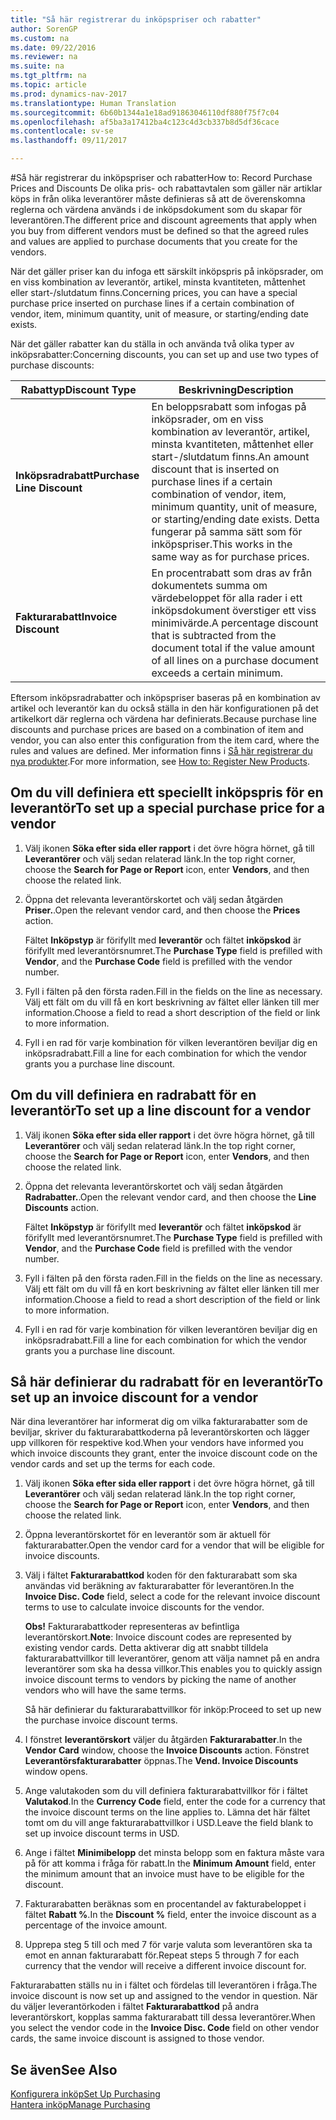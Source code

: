 ```yaml
---
title: "Så här registrerar du inköpspriser och rabatter"
author: SorenGP
ms.custom: na
ms.date: 09/22/2016
ms.reviewer: na
ms.suite: na
ms.tgt_pltfrm: na
ms.topic: article
ms.prod: dynamics-nav-2017
ms.translationtype: Human Translation
ms.sourcegitcommit: 6b60b1344a1e18ad91863046110df880f75f7c04
ms.openlocfilehash: af5ba3a17412ba4c123c4d3cb337b8d5df36cace
ms.contentlocale: sv-se
ms.lasthandoff: 09/11/2017

---
```


#<a name="how-to-record-purchase-prices-and-discounts"></a><span data-ttu-id="39baa-102">Så här registrerar du inköpspriser och rabatter</span><span class="sxs-lookup"><span data-stu-id="39baa-102">How to: Record Purchase Prices and Discounts</span></span>
<span data-ttu-id="39baa-103">De olika pris- och rabattavtalen som gäller när artiklar köps in från olika leverantörer måste definieras så att de överenskomna reglerna och värdena används i de inköpsdokument som du skapar för leverantören.</span><span class="sxs-lookup"><span data-stu-id="39baa-103">The different price and discount agreements that apply when you buy from different vendors must be defined so that the agreed rules and values are applied to purchase documents that you create for the vendors.</span></span>

<span data-ttu-id="39baa-104">När det gäller priser kan du infoga ett särskilt inköpspris på inköpsrader, om en viss kombination av leverantör, artikel, minsta kvantiteten, måttenhet eller start-/slutdatum finns.</span><span class="sxs-lookup"><span data-stu-id="39baa-104">Concerning prices, you can have a special purchase price inserted on purchase lines if a certain combination of vendor, item, minimum quantity, unit of measure, or starting/ending date exists.</span></span>

<span data-ttu-id="39baa-105">När det gäller rabatter kan du ställa in och använda två olika typer av inköpsrabatter:</span><span class="sxs-lookup"><span data-stu-id="39baa-105">Concerning discounts, you can set up and use two types of purchase discounts:</span></span>

|<span data-ttu-id="39baa-106">Rabattyp</span><span class="sxs-lookup"><span data-stu-id="39baa-106">Discount Type</span></span> |<span data-ttu-id="39baa-107">Beskrivning</span><span class="sxs-lookup"><span data-stu-id="39baa-107">Description</span></span> |
|--------------|------------|
|<span data-ttu-id="39baa-108">**Inköpsradrabatt**</span><span class="sxs-lookup"><span data-stu-id="39baa-108">**Purchase Line Discount**</span></span>|<span data-ttu-id="39baa-109">En beloppsrabatt som infogas på inköpsrader, om en viss kombination av leverantör, artikel, minsta kvantiteten, måttenhet eller start-/slutdatum finns.</span><span class="sxs-lookup"><span data-stu-id="39baa-109">An amount discount that is inserted on purchase lines if a certain combination of vendor, item, minimum quantity, unit of measure, or starting/ending date exists.</span></span> <span data-ttu-id="39baa-110">Detta fungerar på samma sätt som för inköpspriser.</span><span class="sxs-lookup"><span data-stu-id="39baa-110">This works in the same way as for purchase prices.</span></span>|
|<span data-ttu-id="39baa-111">**Fakturarabatt**</span><span class="sxs-lookup"><span data-stu-id="39baa-111">**Invoice Discount**</span></span>|<span data-ttu-id="39baa-112">En procentrabatt som dras av från dokumentets summa om värdebeloppet för alla rader i ett inköpsdokument överstiger ett viss minimivärde.</span><span class="sxs-lookup"><span data-stu-id="39baa-112">A percentage discount that is subtracted from the document total if the value amount of all lines on a purchase document exceeds a certain minimum.</span></span>|

<span data-ttu-id="39baa-113">Eftersom inköpsradrabatter och inköpspriser baseras på en kombination av artikel och leverantör kan du också ställa in den här konfigurationen på det artikelkort där reglerna och värdena har definierats.</span><span class="sxs-lookup"><span data-stu-id="39baa-113">Because purchase line discounts and purchase prices are based on a combination of item and vendor, you can also enter this configuration from the item card, where the rules and values are defined.</span></span> <span data-ttu-id="39baa-114">Mer information finns i [Så här registrerar du nya produkter](inventory-how-register-new-products.md).</span><span class="sxs-lookup"><span data-stu-id="39baa-114">For more information, see [How to: Register New Products](inventory-how-register-new-products.md).</span></span>

## <a name="to-set-up-a-special-purchase-price-for-a-vendor"></a><span data-ttu-id="39baa-115">Om du vill definiera ett speciellt inköpspris för en leverantör</span><span class="sxs-lookup"><span data-stu-id="39baa-115">To set up a special purchase price for a vendor</span></span>
1. <span data-ttu-id="39baa-116">Välj ikonen **Söka efter sida eller rapport** i det övre högra hörnet, gå till **Leverantörer** och välj sedan relaterad länk.</span><span class="sxs-lookup"><span data-stu-id="39baa-116">In the top right corner, choose the **Search for Page or Report** icon, enter **Vendors**, and then choose the related link.</span></span>
2. <span data-ttu-id="39baa-117">Öppna det relevanta leverantörskortet och välj sedan åtgärden **Priser.**.</span><span class="sxs-lookup"><span data-stu-id="39baa-117">Open the relevant vendor card, and then choose the **Prices** action.</span></span>

    <span data-ttu-id="39baa-118">Fältet **Inköpstyp** är förifyllt med **leverantör** och fältet **inköpskod** är förifyllt med leverantörsnumret.</span><span class="sxs-lookup"><span data-stu-id="39baa-118">The **Purchase Type** field is prefilled with **Vendor**, and the **Purchase Code** field is prefilled with the vendor number.</span></span>
3. <span data-ttu-id="39baa-119">Fyll i fälten på den första raden.</span><span class="sxs-lookup"><span data-stu-id="39baa-119">Fill in the fields on the line as necessary.</span></span> <span data-ttu-id="39baa-120">Välj ett fält om du vill få en kort beskrivning av fältet eller länken till mer information.</span><span class="sxs-lookup"><span data-stu-id="39baa-120">Choose a field to read a short description of the field or link to more information.</span></span>
4. <span data-ttu-id="39baa-121">Fyll i en rad för varje kombination för vilken leverantören beviljar dig en inköpsradrabatt.</span><span class="sxs-lookup"><span data-stu-id="39baa-121">Fill a line for each combination for which the vendor grants you a purchase line discount.</span></span>

## <a name="to-set-up-a-line-discount-for-a-vendor"></a><span data-ttu-id="39baa-122">Om du vill definiera en radrabatt för en leverantör</span><span class="sxs-lookup"><span data-stu-id="39baa-122">To set up a line discount for a vendor</span></span>
1. <span data-ttu-id="39baa-123">Välj ikonen **Söka efter sida eller rapport** i det övre högra hörnet, gå till **Leverantörer** och välj sedan relaterad länk.</span><span class="sxs-lookup"><span data-stu-id="39baa-123">In the top right corner, choose the **Search for Page or Report** icon, enter **Vendors**, and then choose the related link.</span></span>
2. <span data-ttu-id="39baa-124">Öppna det relevanta leverantörskortet och välj sedan åtgärden **Radrabatter.**.</span><span class="sxs-lookup"><span data-stu-id="39baa-124">Open the relevant vendor card, and then choose the **Line Discounts** action.</span></span>

    <span data-ttu-id="39baa-125">Fältet **Inköpstyp** är förifyllt med **leverantör** och fältet **inköpskod** är förifyllt med leverantörsnumret.</span><span class="sxs-lookup"><span data-stu-id="39baa-125">The **Purchase Type** field is prefilled with **Vendor**, and the **Purchase Code** field is prefilled with the vendor number.</span></span>
3. <span data-ttu-id="39baa-126">Fyll i fälten på den första raden.</span><span class="sxs-lookup"><span data-stu-id="39baa-126">Fill in the fields on the line as necessary.</span></span> <span data-ttu-id="39baa-127">Välj ett fält om du vill få en kort beskrivning av fältet eller länken till mer information.</span><span class="sxs-lookup"><span data-stu-id="39baa-127">Choose a field to read a short description of the field or link to more information.</span></span>
4. <span data-ttu-id="39baa-128">Fyll i en rad för varje kombination för vilken leverantören beviljar dig en inköpsradrabatt.</span><span class="sxs-lookup"><span data-stu-id="39baa-128">Fill a line for each combination for which the vendor grants you a purchase line discount.</span></span>

## <a name="to-set-up-an-invoice-discount-for-a-vendor"></a><span data-ttu-id="39baa-129">Så här definierar du radrabatt för en leverantör</span><span class="sxs-lookup"><span data-stu-id="39baa-129">To set up an invoice discount for a vendor</span></span>
<span data-ttu-id="39baa-130">När dina leverantörer har informerat dig om vilka fakturarabatter som de beviljar, skriver du fakturarabattkoderna på leverantörskorten och lägger upp villkoren för respektive kod.</span><span class="sxs-lookup"><span data-stu-id="39baa-130">When your vendors have informed you which invoice discounts they grant, enter the invoice discount code on the vendor cards and set up the terms for each code.</span></span>

1. <span data-ttu-id="39baa-131">Välj ikonen **Söka efter sida eller rapport** i det övre högra hörnet, gå till **Leverantörer** och välj sedan relaterad länk.</span><span class="sxs-lookup"><span data-stu-id="39baa-131">In the top right corner, choose the **Search for Page or Report** icon, enter **Vendors**, and then choose the related link.</span></span>
2. <span data-ttu-id="39baa-132">Öppna leverantörskortet för en leverantör som är aktuell för fakturarabatter.</span><span class="sxs-lookup"><span data-stu-id="39baa-132">Open the vendor card for a vendor that will be eligible for invoice discounts.</span></span>
3. <span data-ttu-id="39baa-133">Välj i fältet  **Fakturarabattkod** koden för den fakturarabatt som ska användas vid beräkning av fakturarabatter för leverantören.</span><span class="sxs-lookup"><span data-stu-id="39baa-133">In the **Invoice Disc. Code** field, select a code for the relevant invoice discount terms to use to calculate invoice discounts for the vendor.</span></span>

    <span data-ttu-id="39baa-134">**Obs!** Fakturarabattkoder representeras av befintliga leverantörskort.</span><span class="sxs-lookup"><span data-stu-id="39baa-134">**Note**: Invoice discount codes are represented by existing vendor cards.</span></span> <span data-ttu-id="39baa-135">Detta aktiverar dig att snabbt tilldela fakturarabattvillkor till leverantörer, genom att välja namnet på en andra leverantörer som ska ha dessa villkor.</span><span class="sxs-lookup"><span data-stu-id="39baa-135">This enables you to quickly assign invoice discount terms to vendors by picking the name of another vendors who will have the same terms.</span></span>

    <span data-ttu-id="39baa-136">Så här definierar du fakturarabattvillkor för inköp:</span><span class="sxs-lookup"><span data-stu-id="39baa-136">Proceed to set up new the purchase invoice discount terms.</span></span>
4. <span data-ttu-id="39baa-137">I fönstret **leverantörskort** väljer du åtgärden **Fakturarabatter**.</span><span class="sxs-lookup"><span data-stu-id="39baa-137">In the **Vendor Card** window, choose the **Invoice Discounts** action.</span></span> <span data-ttu-id="39baa-138">Fönstret **Leverantörsfakturarabatter** öppnas.</span><span class="sxs-lookup"><span data-stu-id="39baa-138">The **Vend. Invoice Discounts** window opens.</span></span>
5. <span data-ttu-id="39baa-139">Ange valutakoden som du vill definiera fakturarabattvillkor för i fältet **Valutakod**.</span><span class="sxs-lookup"><span data-stu-id="39baa-139">In the **Currency Code** field, enter the code for a currency that the invoice discount terms on the line applies to.</span></span> <span data-ttu-id="39baa-140">Lämna det här fältet tomt om du vill ange fakturarabattvillkor i USD.</span><span class="sxs-lookup"><span data-stu-id="39baa-140">Leave the field blank to set up invoice discount terms in USD.</span></span>
6. <span data-ttu-id="39baa-141">Ange i fältet **Minimibelopp** det minsta belopp som en faktura måste vara på för att komma i fråga för rabatt.</span><span class="sxs-lookup"><span data-stu-id="39baa-141">In the **Minimum Amount** field, enter the minimum amount that an invoice must have to be eligible for the discount.</span></span>
7. <span data-ttu-id="39baa-142">Fakturarabatten beräknas som en procentandel av fakturabeloppet i fältet **Rabatt %**.</span><span class="sxs-lookup"><span data-stu-id="39baa-142">In the **Discount %** field, enter the invoice discount as a percentage of the invoice amount.</span></span>
8. <span data-ttu-id="39baa-143">Upprepa steg 5 till och med 7 för varje valuta som leverantören ska ta emot en annan fakturarabatt för.</span><span class="sxs-lookup"><span data-stu-id="39baa-143">Repeat steps 5 through 7 for each currency that the vendor will receive a different invoice discount for.</span></span>

<span data-ttu-id="39baa-144">Fakturarabatten ställs nu in i fältet och fördelas till leverantören i fråga.</span><span class="sxs-lookup"><span data-stu-id="39baa-144">The invoice discount is now set up and assigned to the vendor in question.</span></span> <span data-ttu-id="39baa-145">När du väljer leverantörkoden i fältet **Fakturarabattkod** på andra leverantörskort, kopplas samma fakturarabatt till dessa leverantörer.</span><span class="sxs-lookup"><span data-stu-id="39baa-145">When you select the vendor code in the **Invoice Disc. Code** field on other vendor cards, the same invoice discount is assigned to those vendor.</span></span>

## <a name="see-also"></a><span data-ttu-id="39baa-146">Se även</span><span class="sxs-lookup"><span data-stu-id="39baa-146">See Also</span></span>  
[<span data-ttu-id="39baa-147">Konfigurera inköp</span><span class="sxs-lookup"><span data-stu-id="39baa-147">Set Up Purchasing</span></span>](purchasing-setup-purchasing.md)  
[<span data-ttu-id="39baa-148">Hantera inköp</span><span class="sxs-lookup"><span data-stu-id="39baa-148">Manage Purchasing</span></span>](purchasing-manage-purchasing.md)

